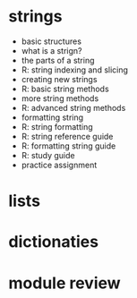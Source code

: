 # strings
 - basic structures
 - what is a strign?
 - the parts of a string
 - R: string indexing and slicing 
 - creating new strings
 - R: basic string methods
 - more string methods
 - R: advanced string methods
 - formatting string
 - R: string formatting
 - R: string reference guide
 - R: formatting string guide
 - R: study guide
 - practice assignment

# lists

# dictionaties

# module review
